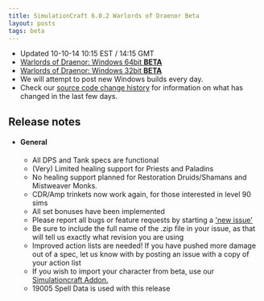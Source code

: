 ```yaml
---
title: SimulationCraft 6.0.2 Warlords of Draenor Beta
layout: posts
tags: beta
---
```

* Updated 10-10-14 10:15 EST / 14:15 GMT
* [Warlords of Draenor: Windows 64bit **BETA** ](http://downloads.simulationcraft.org/simc-602-alpha-win64-10-10-62588db.zip)
* [Warlords of Draenor: Windows 32bit **BETA** ](http://downloads.simulationcraft.org/simc-602-alpha-win32-10-10-62588db.zip)
* We will attempt to post new Windows builds every day.
* Check our [source code change history](https://code.google.com/p/simulationcraft/source/list?name=wod) for information on what has changed in the last few days.
## Release notes
* #### General
    * All DPS and Tank specs are functional
	* (Very) Limited healing support for Priests and Paladins
	* No healing support planned for Restoration Druids/Shamans and Mistweaver Monks.
	* CDR/Amp trinkets now work again, for those interested in level 90 sims
    * All set bonuses have been implemented
    * Please report all bugs or feature requests by starting a ['new issue'](https://code.google.com/p/simulationcraft/issues/list)
	* Be sure to include the full name of the .zip file in your issue, as that will tell us exactly what revision you are using
    * Improved action lists are needed! If you have pushed more damage out of a spec, let us know with by posting an issue with a copy of your action list
    * If you wish to import your character from beta, use our [Simulationcraft Addon.](http://www.curse.com/addons/wow/simulationcraft)
    * 19005 Spell Data is used with this release